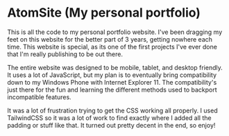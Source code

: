 # AtomSite (My personal portfolio)

This is all the code to my personal portfolio website. I've been dragging
my feet on this website for the better part of 3 years, getting nowhere each time.
This website is special, as its one of the first projects I've ever done that I'm
really publishing to be out there.

The entire website was designed to be mobile, tablet, and desktop friendly. It uses
a lot of JavaScript, but my plan is to eventually bring compatibility down to
my Windows Phone with Internet Explorer 11. The compatibility's just there for the
fun and learning the different methods used to backport incompatible features.

It was a lot of frustration trying to get the CSS working all properly. I used 
TailwindCSS so it was a lot of work to find exactly where I added all the padding
or stuff like that. It turned out pretty decent in the end, so enjoy!